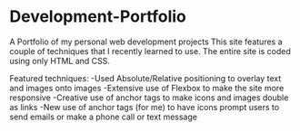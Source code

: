 # Development-Portfolio
A Portfolio of my personal web development projects
This site features a couple of techniques that I recently learned to use.  The entire site is coded using only HTML and CSS.

Featured techniques:
-Used Absolute/Relative positioning to overlay text and images onto images
-Extensive use of Flexbox to make the site more responsive
-Creative use of anchor tags to make icons and images double as links
-New use of anchor tags (for me) to have icons prompt users to send emails or make a phone call or text message
